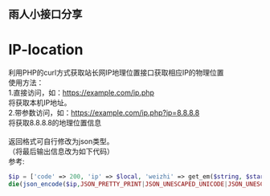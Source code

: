 ## 雨人小接口分享

# IP-location
利用PHP的curl方式获取站长网IP地理位置接口获取相应IP的物理位置<br>
使用方法：<br>
1.直接访问，如：https://example.com/ip.php<br>
将获取本机IP地址。<br>
2.带参数访问，如：https://example.com/ip.php?ip=8.8.8.8<br>
将获取8.8.8.8的地理位置信息<br>
<br>
返回格式可自行修改为json类型。<br>
（将最后输出信息改为如下代码）<br>
参考:<br>
```php
$ip = ['code' => 200, 'ip' => $local, 'weizhi' => get_em($string, $start, $end)];
die(json_encode($ip,JSON_PRETTY_PRINT|JSON_UNESCAPED_UNICODE|JSON_UNESCAPED_SLASHES));
```
